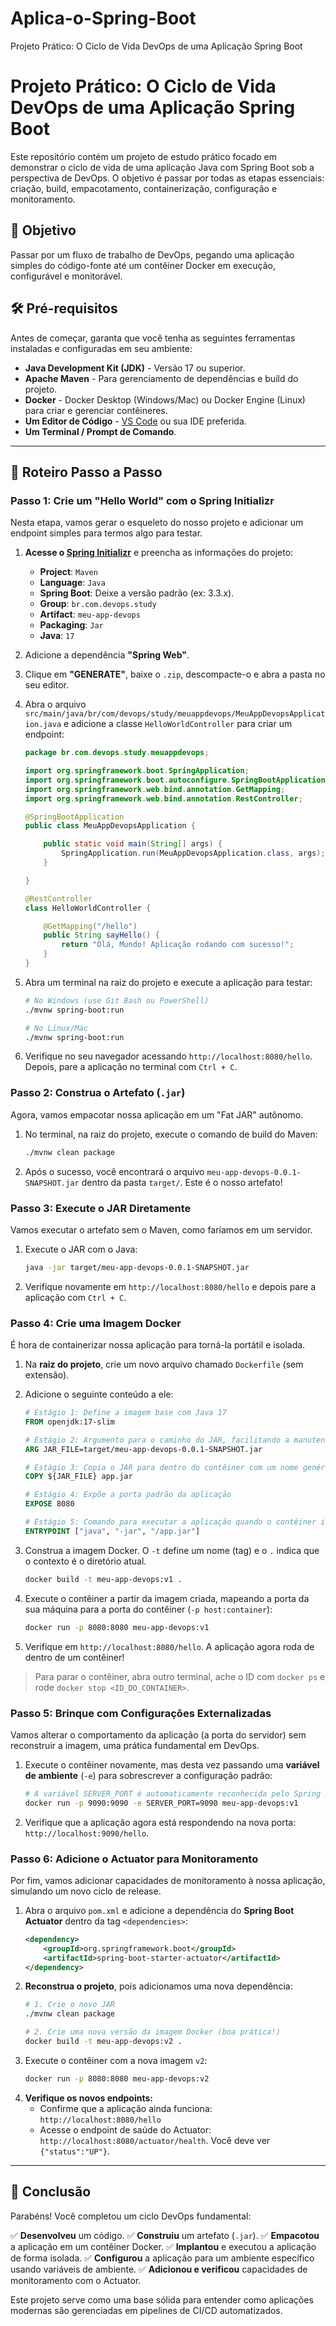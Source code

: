 # Aplica-o-Spring-Boot
Projeto Prático: O Ciclo de Vida DevOps de uma Aplicação Spring Boot

# Projeto Prático: O Ciclo de Vida DevOps de uma Aplicação Spring Boot

Este repositório contém um projeto de estudo prático focado em demonstrar o ciclo de vida de uma aplicação Java com Spring Boot sob a perspectiva de DevOps. O objetivo é passar por todas as etapas essenciais: criação, build, empacotamento, containerização, configuração e monitoramento.

## 🎯 Objetivo

Passar por um fluxo de trabalho de DevOps, pegando uma aplicação simples do código-fonte até um contêiner Docker em execução, configurável e monitorável.

## 🛠️ Pré-requisitos

Antes de começar, garanta que você tenha as seguintes ferramentas instaladas e configuradas em seu ambiente:

* **Java Development Kit (JDK)** - Versão 17 ou superior.
* **Apache Maven** - Para gerenciamento de dependências e build do projeto.
* **Docker** - Docker Desktop (Windows/Mac) ou Docker Engine (Linux) para criar e gerenciar contêineres.
* **Um Editor de Código** - [VS Code](https://code.visualstudio.com/) ou sua IDE preferida.
* **Um Terminal / Prompt de Comando**.

---

## 🚀 Roteiro Passo a Passo

### Passo 1: Crie um "Hello World" com o Spring Initializr

Nesta etapa, vamos gerar o esqueleto do nosso projeto e adicionar um endpoint simples para termos algo para testar.

1.  **Acesse o [Spring Initializr](https://start.spring.io)** e preencha as informações do projeto:
    * **Project**: `Maven`
    * **Language**: `Java`
    * **Spring Boot**: Deixe a versão padrão (ex: 3.3.x).
    * **Group**: `br.com.devops.study`
    * **Artifact**: `meu-app-devops`
    * **Packaging**: `Jar`
    * **Java**: `17`
2.  Adicione a dependência **"Spring Web"**.
3.  Clique em **"GENERATE"**, baixe o `.zip`, descompacte-o e abra a pasta no seu editor.
4.  Abra o arquivo `src/main/java/br/com/devops/study/meuappdevops/MeuAppDevopsApplication.java` e adicione a classe `HelloWorldController` para criar um endpoint:

    ```java
    package br.com.devops.study.meuappdevops;

    import org.springframework.boot.SpringApplication;
    import org.springframework.boot.autoconfigure.SpringBootApplication;
    import org.springframework.web.bind.annotation.GetMapping;
    import org.springframework.web.bind.annotation.RestController;

    @SpringBootApplication
    public class MeuAppDevopsApplication {

        public static void main(String[] args) {
            SpringApplication.run(MeuAppDevopsApplication.class, args);
        }

    }

    @RestController
    class HelloWorldController {

        @GetMapping("/hello")
        public String sayHello() {
            return "Olá, Mundo! Aplicação rodando com sucesso!";
        }
    }
    ```
5.  Abra um terminal na raiz do projeto e execute a aplicação para testar:
    ```bash
    # No Windows (use Git Bash ou PowerShell)
    ./mvnw spring-boot:run

    # No Linux/Mac
    ./mvnw spring-boot:run
    ```
6.  Verifique no seu navegador acessando `http://localhost:8080/hello`. Depois, pare a aplicação no terminal com `Ctrl + C`.

### Passo 2: Construa o Artefato (`.jar`)

Agora, vamos empacotar nossa aplicação em um "Fat JAR" autônomo.

1.  No terminal, na raiz do projeto, execute o comando de build do Maven:
    ```bash
    ./mvnw clean package
    ```
2.  Após o sucesso, você encontrará o arquivo `meu-app-devops-0.0.1-SNAPSHOT.jar` dentro da pasta `target/`. Este é o nosso artefato!

### Passo 3: Execute o JAR Diretamente

Vamos executar o artefato sem o Maven, como faríamos em um servidor.

1.  Execute o JAR com o Java:
    ```bash
    java -jar target/meu-app-devops-0.0.1-SNAPSHOT.jar
    ```
2.  Verifique novamente em `http://localhost:8080/hello` e depois pare a aplicação com `Ctrl + C`.

### Passo 4: Crie uma Imagem Docker

É hora de containerizar nossa aplicação para torná-la portátil e isolada.

1.  Na **raiz do projeto**, crie um novo arquivo chamado `Dockerfile` (sem extensão).
2.  Adicione o seguinte conteúdo a ele:

    ```dockerfile
    # Estágio 1: Define a imagem base com Java 17
    FROM openjdk:17-slim

    # Estágio 2: Argumento para o caminho do JAR, facilitando a manutenção
    ARG JAR_FILE=target/meu-app-devops-0.0.1-SNAPSHOT.jar

    # Estágio 3: Copia o JAR para dentro do contêiner com um nome genérico
    COPY ${JAR_FILE} app.jar

    # Estágio 4: Expõe a porta padrão da aplicação
    EXPOSE 8080

    # Estágio 5: Comando para executar a aplicação quando o contêiner iniciar
    ENTRYPOINT ["java", "-jar", "/app.jar"]
    ```

3.  Construa a imagem Docker. O `-t` define um nome (tag) e o `.` indica que o contexto é o diretório atual.
    ```bash
    docker build -t meu-app-devops:v1 .
    ```
4.  Execute o contêiner a partir da imagem criada, mapeando a porta da sua máquina para a porta do contêiner (`-p host:container`):
    ```bash
    docker run -p 8080:8080 meu-app-devops:v1
    ```
5.  Verifique em `http://localhost:8080/hello`. A aplicação agora roda de dentro de um contêiner!

> Para parar o contêiner, abra outro terminal, ache o ID com `docker ps` e rode `docker stop <ID_DO_CONTAINER>`.

### Passo 5: Brinque com Configurações Externalizadas

Vamos alterar o comportamento da aplicação (a porta do servidor) sem reconstruir a imagem, uma prática fundamental em DevOps.

1.  Execute o contêiner novamente, mas desta vez passando uma **variável de ambiente** (`-e`) para sobrescrever a configuração padrão:
    ```bash
    # A variável SERVER_PORT é automaticamente reconhecida pelo Spring Boot
    docker run -p 9090:9090 -e SERVER_PORT=9090 meu-app-devops:v1
    ```
2.  Verifique que a aplicação agora está respondendo na nova porta: `http://localhost:9090/hello`.

### Passo 6: Adicione o Actuator para Monitoramento

Por fim, vamos adicionar capacidades de monitoramento à nossa aplicação, simulando um novo ciclo de release.

1.  Abra o arquivo `pom.xml` e adicione a dependência do **Spring Boot Actuator** dentro da tag `<dependencies>`:
    ```xml
    <dependency>
        <groupId>org.springframework.boot</groupId>
        <artifactId>spring-boot-starter-actuator</artifactId>
    </dependency>
    ```
2.  **Reconstrua o projeto**, pois adicionamos uma nova dependência:
    ```bash
    # 1. Crie o novo JAR
    ./mvnw clean package

    # 2. Crie uma nova versão da imagem Docker (boa prática!)
    docker build -t meu-app-devops:v2 .
    ```
3.  Execute o contêiner com a nova imagem `v2`:
    ```bash
    docker run -p 8080:8080 meu-app-devops:v2
    ```
4.  **Verifique os novos endpoints:**
    * Confirme que a aplicação ainda funciona: `http://localhost:8080/hello`
    * Acesse o endpoint de saúde do Actuator: `http://localhost:8080/actuator/health`. Você deve ver `{"status":"UP"}`.

---

## 🎉 Conclusão

Parabéns! Você completou um ciclo DevOps fundamental:

✅ **Desenvolveu** um código.
✅ **Construiu** um artefato (`.jar`).
✅ **Empacotou** a aplicação em um contêiner Docker.
✅ **Implantou** e executou a aplicação de forma isolada.
✅ **Configurou** a aplicação para um ambiente específico usando variáveis de ambiente.
✅ **Adicionou e verificou** capacidades de monitoramento com o Actuator.

Este projeto serve como uma base sólida para entender como aplicações modernas são gerenciadas em pipelines de CI/CD automatizados.
